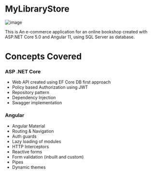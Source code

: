# MyLibraryStore 
![image](https://user-images.githubusercontent.com/77888340/168853860-ed25a9c6-b951-43f5-9899-2be69e864db0.png)

This is An e-commerce application for an online bookshop created with ASP.NET Core 5.0 and Angular 11, using SQL Server as database.

# Concepts Covered

### ASP .NET Core

 - Web API created using EF Core DB first approach
 - Policy based Authorization using JWT
 - Repository pattern
 - Dependency Injection
 - Swagger implementation

### Angular

 - Angular Material 
 - Routing & Navigation
 - Auth guards
 - Lazy loading of modules
 - HTTP Interceptors
 - Reactive forms
 - Form validation (inbuilt and custom)
 - Pipes
 - Dynamic themes


